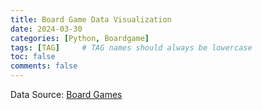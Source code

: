 ```yaml
---
title: Board Game Data Visualization
date: 2024-03-30 
categories: [Python, Boardgame]
tags: [TAG]     # TAG names should always be lowercase
toc: false
comments: false
---
```

 
Data Source: [Board Games](https://www.kaggle.com/datasets/mshepherd/board-games)